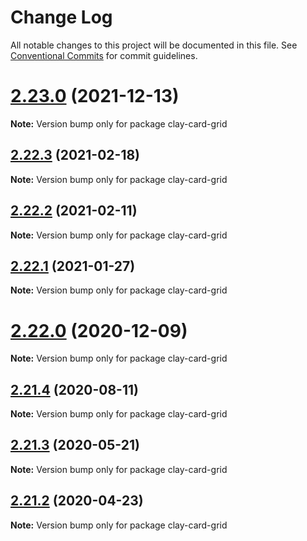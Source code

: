 # Change Log

All notable changes to this project will be documented in this file.
See [Conventional Commits](https://conventionalcommits.org) for commit guidelines.

# [2.23.0](https://github.com/liferay/clay/tree/master/packages/clay-card-grid/compare/v2.22.4...v2.23.0) (2021-12-13)

**Note:** Version bump only for package clay-card-grid





## [2.22.3](https://github.com/liferay/clay/tree/master/packages/clay-card-grid/compare/v2.22.2...v2.22.3) (2021-02-18)

**Note:** Version bump only for package clay-card-grid





## [2.22.2](https://github.com/liferay/clay/tree/master/packages/clay-card-grid/compare/v2.22.1...v2.22.2) (2021-02-11)

**Note:** Version bump only for package clay-card-grid





## [2.22.1](https://github.com/liferay/clay/tree/master/packages/clay-card-grid/compare/v2.22.0...v2.22.1) (2021-01-27)

**Note:** Version bump only for package clay-card-grid





# [2.22.0](https://github.com/liferay/clay/tree/master/packages/clay-card-grid/compare/v2.21.5...v2.22.0) (2020-12-09)

**Note:** Version bump only for package clay-card-grid





## [2.21.4](https://github.com/liferay/clay/tree/master/packages/clay-card-grid/compare/v2.21.3...v2.21.4) (2020-08-11)

**Note:** Version bump only for package clay-card-grid





## [2.21.3](https://github.com/liferay/clay/tree/master/packages/clay-card-grid/compare/v2.21.2...v2.21.3) (2020-05-21)

**Note:** Version bump only for package clay-card-grid





## [2.21.2](https://github.com/liferay/clay/tree/master/packages/clay-card-grid/compare/v2.21.1...v2.21.2) (2020-04-23)

**Note:** Version bump only for package clay-card-grid
